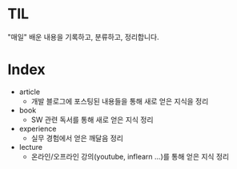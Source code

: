 # TIL
"매일" 배운 내용을 기록하고, 분류하고, 정리합니다.

# Index
- article
  - 개발 블로그에 포스팅된 내용들을 통해 새로 얻은 지식을 정리
- book
  - SW 관련 독서를 통해 새로 얻은 지식 정리
- experience
  - 실무 경험에서 얻은 깨달음 정리
- lecture
  - 온라인/오프라인 강의(youtube, inflearn ...)를 통해 얻은 지식 정리
